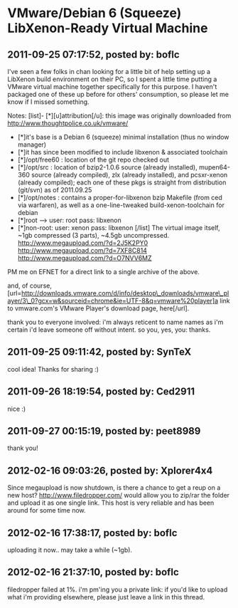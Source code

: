# VMware/Debian 6 (Squeeze) LibXenon-Ready Virtual Machine

## 2011-09-25 07:17:52, posted by: boflc

I've seen a few folks in chan looking for a little bit of help setting up a LibXenon build environment on their PC, so I spent a little time putting a VMware virtual machine together specifically for this purpose. I haven't packaged one of these up before for others' consumption, so please let me know if I missed something.  
   
 Notes: [list]- [*][u]attribution[/u]: this image was originally downloaded from http://www.thoughtpolice.co.uk/vmware/
- [*]it's base is a Debian 6 (squeeze) minimal installation (thus no window manager)
 - [*]it has since been modified to include libxenon & associated toolchain
- [*]/opt/free60 : location of the git repo checked out
- [*]/opt/src : location of bzip2-1.0.6 source (already installed), mupen64-360 source (already compiled), zlx (already installed), and pcsxr-xenon (already compiled); each one of these pkgs is straight from distribution (git/svn) as of 2011.09.25
- [*]/opt/notes : contains a proper-for-libxenon bzip Makefile (from ced via warfaren), as well as a one-line-tweaked build-xenon-toolchain for debian
- [*]root --> user: root pass: libxenon
- [*]non-root: user: xenon pass: libxenon
[/list] The virtual image itself, ~1gb compressed (3 parts), ~4.5gb uncompressed.  
 http://www.megaupload.com/?d=2J5K2PY0  
 http://www.megaupload.com/?d=7XF8C814  
 http://www.megaupload.com/?d=O7NVV6MZ  
   
 PM me on EFNET for a direct link to a single archive of the above.  
   
 and, of course, [url=http://downloads.vmware.com/d/info/desktop\_downloads/vmware\_player/3\_0?gcx=w&sourceid=chrome&ie=UTF-8&q=vmware%20player]a link to vmware.com's VMware Player's download page, here[/url].  
   
 thank you to everyone involved: i'm always reticent to name names as i'm certain i'd leave someone off without intent. so you, yes, you: thanks.

## 2011-09-25 09:11:42, posted by: SynTeX

cool idea! Thanks for sharing :)

## 2011-09-26 18:19:54, posted by: Ced2911

nice :)

## 2011-09-27 00:15:19, posted by: peet8989

thank you!

## 2012-02-16 09:03:26, posted by: Xplorer4x4

Since megaupload is now shutdown, is there a chance to get a reup on a new host? http://www.filedropper.com/ would allow you to zip/rar the folder and upload it as one single link. This host is very reliable and has been around for some time now.

## 2012-02-16 17:38:17, posted by: boflc

uploading it now.. may take a while (~1gb).

## 2012-02-16 21:37:10, posted by: boflc

filedropper failed at 1%. i'm pm'ing you a private link: if you'd like to upload what i'm providing elsewhere, please just leave a link in this thread.